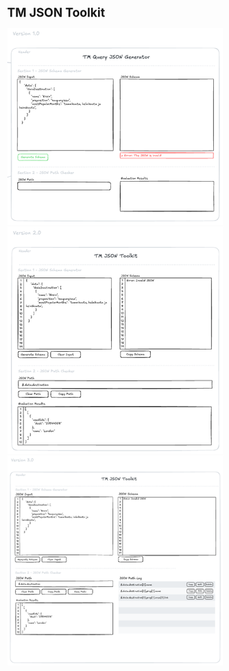 # TM JSON Toolkit

![Wireframe](/docs/wireframeV1.png)
![Wireframe](/docs/wireframeV2.png)
![Wireframe](/docs/wireframeV3.png)